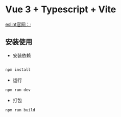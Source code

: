 # Vue 3 + Typescript + Vite

[eslint官网：](https://eslint.bootcss.com/docs/rules/);

## 安装使用

- 安装依赖
  
```bash

npm install

```

- 运行
  
```bash
npm run dev
```

- 打包

```bash
npm run build
```
